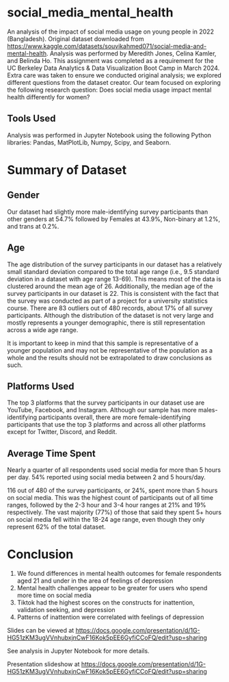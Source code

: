 # social_media_mental_health
An analysis of the impact of social media usage on young people in 2022 (Bangladesh).
Original dataset downloaded from https://www.kaggle.com/datasets/souvikahmed071/social-media-and-mental-health.
Analysis was performed by Meredith Jones, Celina Kamler, and Belinda Ho.
This assignment was completed as a requirement for the UC Berkeley Data Analytics & Data Visualization Boot Camp in March 2024.
Extra care was taken to ensure we conducted original analysis; we explored different questions from the dataset creator. 
Our team focused on exploring the following research question: Does social media usage impact mental health differently for women?

## Tools Used ##
Analysis was performed in Jupyter Notebook using the following Python libraries: Pandas, MatPlotLib, Numpy, Scipy, and Seaborn. 

# Summary of Dataset #

## Gender ##
Our dataset had slightly more male-identifying survey participants than other genders at 54.7% followed by Females at 43.9%, Non-binary at 1.2%, and trans at 0.2%. 

## Age ##
The age distribution of the survey participants in our dataset has a relatively small standard deviation compared to the total age range (i.e., 9.5 standard deviation in a dataset with age range 13-69). This means most of the data is clustered around the mean age of 26. Additionally, the median age of the survey participants in our dataset is 22. This is consistent with the fact that the survey was conducted as part of a project for a university statistics course. There are 83 outliers out of 480 records, about 17% of all survey participants. Although the distribution of the dataset is not very large and mostly represents a younger demographic, there is still representation across a wide age range. 

It is important to keep in mind that this sample is representative of a younger population and may not be  representative of the population as a whole and the results should not be extrapolated to draw conclusions as such.

## Platforms Used ##
The top 3 platforms that the survey participants in our dataset use are YouTube, Facebook, and Instagram. Although our sample has more males-identifying participants overall, there are more female-identifying participants that use the top 3 platforms and across all other platforms except for Twitter, Discord, and Reddit.

## Average Time Spent ## 
Nearly a quarter of all respondents used social media for more than 5 hours per day. 54% reported using social media between 2 and 5 hours/day.

116 out of 480 of the survey participants, or 24%, spent more than 5 hours on social media. This was the highest count of participants out of all time ranges, followed by the 2-3 hour and 3-4 hour ranges at 21% and 19% respectively. The vast majority  (77%) of those that said they spent 5+ hours on social media fell within the 18-24 age range, even though they only represent 62% of the total dataset. 

# Conclusion #
1) We found differences in mental health outcomes for female respondents aged 21 and under in the area of feelings of depression
2) Mental health challenges appear to be greater for users who spend more time on social media
3) Tiktok had the highest scores on the constructs for inattention, validation seeking, and depression
4) Patterns of inattention were correlated with feelings of depression

Slides can be viewed at https://docs.google.com/presentation/d/1G-HG51zKM3ugVVnhubxjnCwF16Kok5pEE6GyfiCCoFQ/edit?usp=sharing

See analysis in Jupyter Notebook for more details.

Presentation slideshow at https://docs.google.com/presentation/d/1G-HG51zKM3ugVVnhubxjnCwF16Kok5pEE6GyfiCCoFQ/edit?usp=sharing

